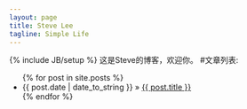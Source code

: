 ```yaml
---
layout: page
title: Steve Lee 
tagline: Simple Life
---
```

{% include JB/setup %}
这是Steve的博客，欢迎你。
#文章列表:
<ul class="posts">
  {% for post in site.posts %}
    <li><span>{{ post.date | date_to_string }}</span> &raquo; <a href="{{ BASE_PATH }}{{ post.url }}">{{ post.title }}</a></li>
  {% endfor %}
</ul>

